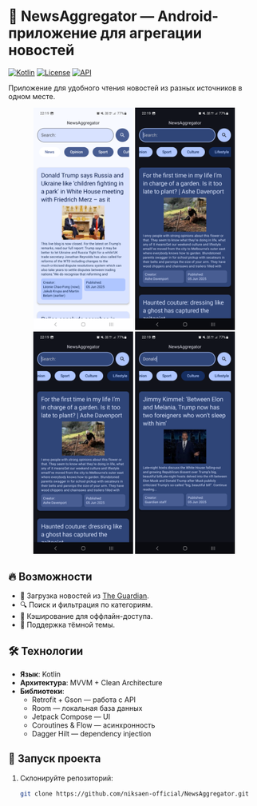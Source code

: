 # 📰 NewsAggregator — Android-приложение для агрегации новостей  

[![Kotlin](https://img.shields.io/badge/Kotlin-1.9.0-blue.svg)](https://kotlinlang.org)
[![License](https://img.shields.io/badge/License-MIT-green.svg)](https://opensource.org/licenses/MIT)
[![API](https://img.shields.io/badge/API-21%2B-brightgreen)](https://android-arsenal.com/api?level=21)

Приложение для удобного чтения новостей из разных источников в одном месте.  

<p align="center">
  <img src="previews/screenshot_1.png" width="200">
  <img src="previews/screenshot_2.png" width="200">
  <img src="previews/screenshot_2.png" width="200">
  <img src="previews/screenshot_3.png" width="200">
</p>

## 🔥 Возможности  
- 📡 Загрузка новостей из [The Guardian](https://www.theguardian.com/).  
- 🔍 Поиск и фильтрация по категориям.  
- 💾 Кэширование для оффлайн-доступа.  
- 🌙 Поддержка тёмной темы.  

## 🛠 Технологии  
- **Язык**: Kotlin  
- **Архитектура**: MVVM + Clean Architecture  
- **Библиотеки**:  
  - Retrofit + Gson — работа с API  
  - Room — локальная база данных  
  - Jetpack Compose — UI  
  - Coroutines & Flow — асинхронность  
  - Dagger Hilt — dependency injection  

## 🚀 Запуск проекта  
1. Склонируйте репозиторий:  
   ```bash
   git clone https://github.com/niksaen-official/NewsAggregator.git
